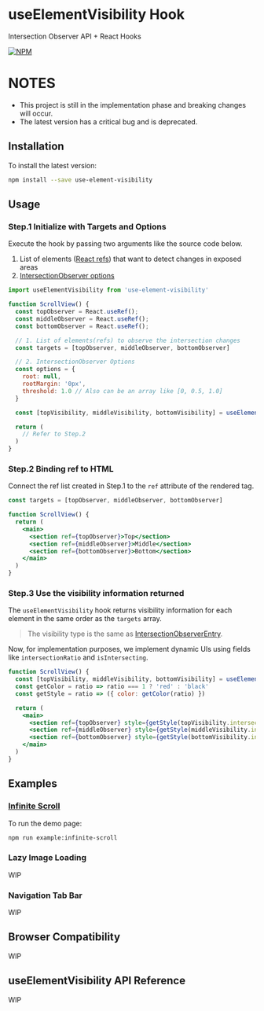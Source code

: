 # useElementVisibility Hook
Intersection Observer API + React Hooks

[![NPM](https://img.shields.io/npm/v/use-element-visibility.svg)](https://www.npmjs.com/package/use-element-visibility)

# NOTES
- This project is still in the implementation phase and breaking changes will occur.
- The latest version has a critical bug and is deprecated.


## Installation

To install the latest version:
```sh
npm install --save use-element-visibility
```


## Usage

### Step.1 Initialize with Targets and Options

Execute the hook by passing two arguments like the source code below.
1. List of elements ([React refs](https://reactjs.org/docs/hooks-reference.html#useref)) that want to detect changes in exposed areas
2. [IntersectionObserver options](https://developer.mozilla.org/en-US/docs/Web/API/Intersection_Observer_API#Intersection_observer_options)

```jsx
import useElementVisibility from 'use-element-visibility'

function ScrollView() {
  const topObserver = React.useRef();
  const middleObserver = React.useRef();
  const bottomObserver = React.useRef();

  // 1. List of elements(refs) to observe the intersection changes
  const targets = [topObserver, middleObserver, bottomObserver]

  // 2. IntersectionObserver Options
  const options = {
    root: null,
    rootMargin: '0px',
    threshold: 1.0 // Also can be an array like [0, 0.5, 1.0]
  }

  const [topVisibility, middleVisibility, bottomVisibility] = useElementVisibility(targets, options)

  return (
    // Refer to Step.2
  )
}
```

### Step.2 Binding ref to HTML

Connect the ref list created in Step.1 to the `ref` attribute of the rendered tag.

```jsx
const targets = [topObserver, middleObserver, bottomObserver]

function ScrollView() {
  return (
    <main>
      <section ref={topObserver}>Top</section>
      <section ref={middleObserver}>Middle</section>
      <section ref={bottomObserver}>Bottom</section>
    </main>
  )
}
```

### Step.3 Use the visibility information returned

The `useElementVisibility` hook returns visibility information for each element in the same order as the `targets` array.

> The visibility type is the same as [IntersectionObserverEntry](https://developer.mozilla.org/en-US/docs/Web/API/IntersectionObserverEntry).

Now, for implementation purposes, we implement dynamic UIs using fields like `intersectionRatio` and `isIntersecting`.


```jsx
function ScrollView() {
  const [topVisibility, middleVisibility, bottomVisibility] = useElementVisibility(targets, options)
  const getColor = ratio => ratio === 1 ? 'red' : 'black'
  const getStyle = ratio => ({ color: getColor(ratio) })

  return (
    <main>
      <section ref={topObserver} style={getStyle(topVisibility.intersectionRatio)}>Top</section>
      <section ref={middleObserver} style={getStyle(middleVisibility.intersectionRatio)}>Middle</section>
      <section ref={bottomObserver} style={getStyle(bottomVisibility.intersectionRatio)}>Bottom</section>
    </main>
  )
}
```


## Examples

### [Infinite Scroll](/examples/infinite-scroll)

To run the demo page:
```sh
npm run example:infinite-scroll
```

### Lazy Image Loading

WIP

### Navigation Tab Bar

WIP


## Browser Compatibility

WIP

## useElementVisibility API Reference

WIP
